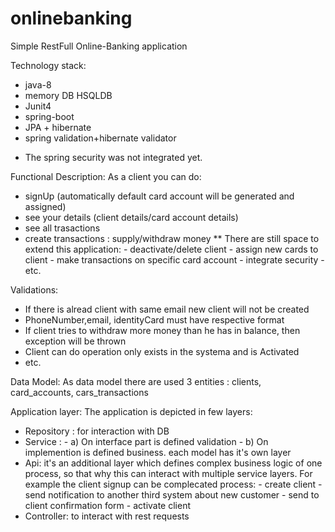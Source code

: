 # onlinebanking
Simple RestFull Online-Banking application

Technology stack:
- java-8
- memory DB HSQLDB
- Junit4
- spring-boot
- JPA + hibernate
- spring validation+hibernate validator
* The spring security was not integrated yet.

Functional Description:
As a client you can do:
- signUp (automatically default card account will be generated and assigned)
- see your details (client details/card account details)
- see all trasactions
- create transactions : supply/withdraw money 
** There are still space to extend this application:
      - deactivate/delete client
      - assign new cards to client
      - make transactions on specific card account
      - integrate security
      - etc. 

Validations:
- If there is alread client with same email new client will not be created
- PhoneNumber,email, identityCard must have respective format
- If client tries to withdraw more money than he has in balance, then exception will be thrown
- Client can do operation only exists in the systema and is Activated
- etc.

Data Model:
As data model there are used 3 entities : clients, card_accounts, cars_transactions

Application layer:
The application is depicted in few layers:
- Repository : for interaction with DB
- Service : 
       - a) On interface part is defined validation
       - b) On implemention is defined business.
   each model has it's own layer     
- Api: it's an additional layer which defines complex business logic of one process,
  so that why this can interact with multiple service layers.
  For example the client signup can be complecated process:
       - create client
       - send notification to another third system about new customer
       - send to client confirmation form
       - activate client
 - Controller: to interact with rest requests       
      


